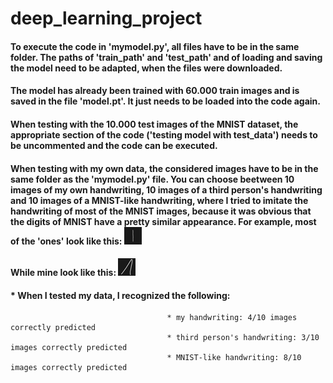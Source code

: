 # deep_learning_project

#### To execute the code in 'mymodel.py', all files have to be in the same folder. The paths of 'train_path' and 'test_path' and of loading and saving the model need to be adapted, when the files were downloaded.
#### The model has already been trained with 60.000 train images and is saved in the file 'model.pt'. It just needs to be loaded into the code again.
#### When testing with the 10.000 test images of the MNIST dataset, the appropriate section of the code ('testing model with test_data') needs to be uncommented and the code can be executed.
#### When testing with my own data, the considered images have to be in the same folder as the 'mymodel.py' file. You can choose beetween 10 images of my own handwriting, 10 images of a third person's handwriting and 10 images of a MNIST-like handwriting, where I tried to imitate the handwriting of most of the MNIST images, because it was obvious that the digits of MNIST have a pretty similar appearance. For example, most of the 'ones' look like this: ![MNIST One](/dl_project/M1.png)

#### While mine look like this: ![My One](/dl_project/L1.png)
#### * When I tested my data, I recognized the following:
                                       * my handwriting: 4/10 images correctly predicted
                                       * third person's handwriting: 3/10 images correctly predicted
                                       * MNIST-like handwriting: 8/10 images correctly predicted

